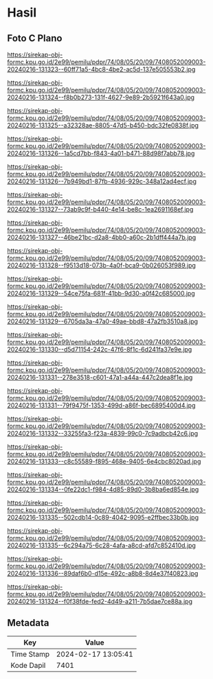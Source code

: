 # Hasil

## Foto C Plano

https://sirekap-obj-formc.kpu.go.id/2e99/pemilu/pdpr/74/08/05/20/09/7408052009003-20240216-131323--60ff71a5-4bc8-4be2-ac5d-137e505553b2.jpg

https://sirekap-obj-formc.kpu.go.id/2e99/pemilu/pdpr/74/08/05/20/09/7408052009003-20240216-131324--f8b0b273-131f-4627-9e89-2b5921f643a0.jpg

https://sirekap-obj-formc.kpu.go.id/2e99/pemilu/pdpr/74/08/05/20/09/7408052009003-20240216-131325--a32328ae-8805-47d5-b450-bdc32fe0838f.jpg

https://sirekap-obj-formc.kpu.go.id/2e99/pemilu/pdpr/74/08/05/20/09/7408052009003-20240216-131326--1a5cd7bb-f843-4a01-b471-88d98f7abb78.jpg

https://sirekap-obj-formc.kpu.go.id/2e99/pemilu/pdpr/74/08/05/20/09/7408052009003-20240216-131326--7b949bd1-87fb-4936-929c-348a12ad4ecf.jpg

https://sirekap-obj-formc.kpu.go.id/2e99/pemilu/pdpr/74/08/05/20/09/7408052009003-20240216-131327--73ab9c9f-b440-4e14-be8c-1ea2691168ef.jpg

https://sirekap-obj-formc.kpu.go.id/2e99/pemilu/pdpr/74/08/05/20/09/7408052009003-20240216-131327--46be21bc-d2a8-4bb0-a60c-2b1dff444a7b.jpg

https://sirekap-obj-formc.kpu.go.id/2e99/pemilu/pdpr/74/08/05/20/09/7408052009003-20240216-131328--f9513d18-073b-4a0f-bca9-0b026053f989.jpg

https://sirekap-obj-formc.kpu.go.id/2e99/pemilu/pdpr/74/08/05/20/09/7408052009003-20240216-131329--54ce75fa-681f-41bb-9d30-a0f42c685000.jpg

https://sirekap-obj-formc.kpu.go.id/2e99/pemilu/pdpr/74/08/05/20/09/7408052009003-20240216-131329--6705da3a-47a0-49ae-bbd8-47a2fb3510a8.jpg

https://sirekap-obj-formc.kpu.go.id/2e99/pemilu/pdpr/74/08/05/20/09/7408052009003-20240216-131330--d5d71154-242c-47f6-8f1c-6d241fa37e9e.jpg

https://sirekap-obj-formc.kpu.go.id/2e99/pemilu/pdpr/74/08/05/20/09/7408052009003-20240216-131331--278e3518-c601-47a1-a44a-447c2dea8f1e.jpg

https://sirekap-obj-formc.kpu.go.id/2e99/pemilu/pdpr/74/08/05/20/09/7408052009003-20240216-131331--79f9475f-1353-499d-a86f-bec6895400d4.jpg

https://sirekap-obj-formc.kpu.go.id/2e99/pemilu/pdpr/74/08/05/20/09/7408052009003-20240216-131332--33255fa3-f23a-4839-99c0-7c9adbcb42c6.jpg

https://sirekap-obj-formc.kpu.go.id/2e99/pemilu/pdpr/74/08/05/20/09/7408052009003-20240216-131333--c8c55589-f895-468e-9405-6e4cbc8020ad.jpg

https://sirekap-obj-formc.kpu.go.id/2e99/pemilu/pdpr/74/08/05/20/09/7408052009003-20240216-131334--0fe22dc1-f984-4d85-89d0-3b8ba6ed854e.jpg

https://sirekap-obj-formc.kpu.go.id/2e99/pemilu/pdpr/74/08/05/20/09/7408052009003-20240216-131335--502cdb14-0c89-4042-9095-e2ffbec33b0b.jpg

https://sirekap-obj-formc.kpu.go.id/2e99/pemilu/pdpr/74/08/05/20/09/7408052009003-20240216-131335--6c294a75-6c28-4afa-a8cd-afd7c852410d.jpg

https://sirekap-obj-formc.kpu.go.id/2e99/pemilu/pdpr/74/08/05/20/09/7408052009003-20240216-131336--89daf6b0-d15e-492c-a8b8-8d4e37f40823.jpg

https://sirekap-obj-formc.kpu.go.id/2e99/pemilu/pdpr/74/08/05/20/09/7408052009003-20240216-131324--f0f38fde-fed2-4d49-a211-7b5dae7ce88a.jpg


## Metadata

| Key        | Value               |
| ---------- | ------------------- |
| Time Stamp | 2024-02-17 13:05:41 |
| Kode Dapil | 7401                |



